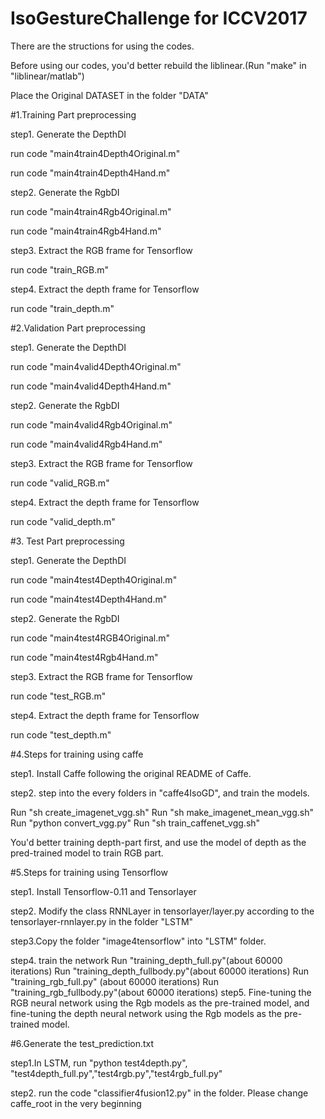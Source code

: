# IsoGestureChallenge for ICCV2017
There are the structions for using the codes.

Before using our codes, you'd better rebuild the liblinear.(Run "make" in "liblinear/matlab")

Place the Original DATASET in the folder "DATA"
 
#1.Training Part preprocessing

step1. Generate the DepthDI

run code "main4train4Depth4Original.m" 

run code "main4train4Depth4Hand.m" 

step2. Generate the RgbDI

run code "main4train4Rgb4Original.m" 

run code "main4train4Rgb4Hand.m" 

step3. Extract the RGB frame for Tensorflow

run code "train_RGB.m" 

step4. Extract the depth frame for Tensorflow

run code "train_depth.m" 

#2.Validation Part preprocessing

step1. Generate the DepthDI

run code "main4valid4Depth4Original.m" 

run code "main4valid4Depth4Hand.m" 

step2. Generate the RgbDI

run code "main4valid4Rgb4Original.m" 

run code "main4valid4Rgb4Hand.m" 

step3. Extract the RGB frame for Tensorflow

run code "valid_RGB.m" 

step4. Extract the depth frame for Tensorflow

run code "valid_depth.m" 

#3. Test Part preprocessing

step1. Generate the DepthDI

run code "main4test4Depth4Original.m" 

run code "main4test4Depth4Hand.m" 

step2. Generate the RgbDI

run code "main4test4RGB4Original.m" 

run code "main4test4Rgb4Hand.m" 

step3. Extract the RGB frame for Tensorflow

run code "test_RGB.m" 

step4. Extract the depth frame for Tensorflow

run code "test_depth.m" 

#4.Steps for training using caffe

step1. Install Caffe following the original README of Caffe.


step2. step into the every folders in "caffe4IsoGD", and train the models.

 Run "sh create_imagenet_vgg.sh"
 Run "sh make_imagenet_mean_vgg.sh"
 Run "python convert_vgg.py"
 Run "sh train_caffenet_vgg.sh"

You'd better training depth-part first, and use the model of depth as the pred-trained model to train RGB part.

#5.Steps for training using Tensorflow

step1. Install Tensorflow-0.11 and Tensorlayer

step2. Modify the class RNNLayer in tensorlayer/layer.py according to the tensorlayer-rnnlayer.py in the folder "LSTM"

step3.Copy the folder "image4tensorflow" into "LSTM" folder.

step4. train the network
       Run "training_depth_full.py"(about 60000 iterations)
       Run "training_depth_fullbody.py"(about 60000 iterations)
       Run "training_rgb_full.py" (about 60000 iterations)
       Run "training_rgb_fullbody.py"(about 60000 iterations)
step5. Fine-tuning the RGB neural network using the Rgb models as the pre-trained model, and  fine-tuning the depth neural network using the Rgb models as the pre-trained model.

#6.Generate the test_prediction.txt

step1.In LSTM, run "python test4depth.py", "test4depth_full.py","test4rgb.py","test4rgb_full.py"

step2. run the code "classifier4fusion12.py" in the folder. Please change caffe_root in the very beginning 


